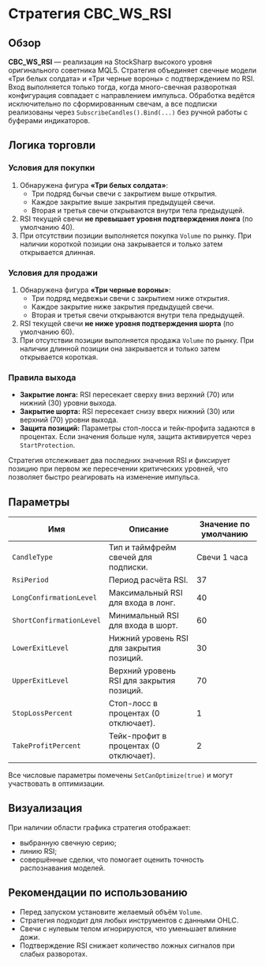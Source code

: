 # Стратегия CBC_WS_RSI

## Обзор
**CBC_WS_RSI** — реализация на StockSharp высокого уровня оригинального советника MQL5. Стратегия объединяет свечные модели «Три белых солдата» и «Три черные вороны» с подтверждением по RSI. Вход выполняется только тогда, когда много-свечная разворотная конфигурация совпадает с направлением импульса. Обработка ведётся исключительно по сформированным свечам, а все подписки реализованы через `SubscribeCandles().Bind(...)` без ручной работы с буферами индикаторов.

## Логика торговли
### Условия для покупки
1. Обнаружена фигура **«Три белых солдата»**:
   - Три подряд бычьи свечи с закрытием выше открытия.
   - Каждое закрытие выше закрытия предыдущей свечи.
   - Вторая и третья свечи открываются внутри тела предыдущей.
2. RSI текущей свечи **не превышает уровня подтверждения лонга** (по умолчанию 40).
3. При отсутствии позиции выполняется покупка `Volume` по рынку. При наличии короткой позиции она закрывается и только затем открывается длинная.

### Условия для продажи
1. Обнаружена фигура **«Три черные вороны»**:
   - Три подряд медвежьи свечи с закрытием ниже открытия.
   - Каждое закрытие ниже закрытия предыдущей свечи.
   - Вторая и третья свечи открываются внутри тела предыдущей.
2. RSI текущей свечи **не ниже уровня подтверждения шорта** (по умолчанию 60).
3. При отсутствии позиции выполняется продажа `Volume` по рынку. При наличии длинной позиции она закрывается и только затем открывается короткая.

### Правила выхода
- **Закрытие лонга:** RSI пересекает сверху вниз верхний (70) или нижний (30) уровни выхода.
- **Закрытие шорта:** RSI пересекает снизу вверх нижний (30) или верхний (70) уровни выхода.
- **Защита позиций:** Параметры стоп-лосса и тейк-профита задаются в процентах. Если значения больше нуля, защита активируется через `StartProtection`.

Стратегия отслеживает два последних значения RSI и фиксирует позицию при первом же пересечении критических уровней, что позволяет быстро реагировать на изменение импульса.

## Параметры
| Имя | Описание | Значение по умолчанию |
| --- | -------- | --------------------- |
| `CandleType` | Тип и таймфрейм свечей для подписки. | Свечи 1 часа |
| `RsiPeriod` | Период расчёта RSI. | 37 |
| `LongConfirmationLevel` | Максимальный RSI для входа в лонг. | 40 |
| `ShortConfirmationLevel` | Минимальный RSI для входа в шорт. | 60 |
| `LowerExitLevel` | Нижний уровень RSI для закрытия позиций. | 30 |
| `UpperExitLevel` | Верхний уровень RSI для закрытия позиций. | 70 |
| `StopLossPercent` | Стоп-лосс в процентах (0 отключает). | 1 |
| `TakeProfitPercent` | Тейк-профит в процентах (0 отключает). | 2 |

Все числовые параметры помечены `SetCanOptimize(true)` и могут участвовать в оптимизации.

## Визуализация
При наличии области графика стратегия отображает:
- выбранную свечную серию;
- линию RSI;
- совершённые сделки, что помогает оценить точность распознавания моделей.

## Рекомендации по использованию
- Перед запуском установите желаемый объём `Volume`.
- Стратегия подходит для любых инструментов с данными OHLC.
- Свечи с нулевым телом игнорируются, что уменьшает влияние дожи.
- Подтверждение RSI снижает количество ложных сигналов при слабых разворотах.
